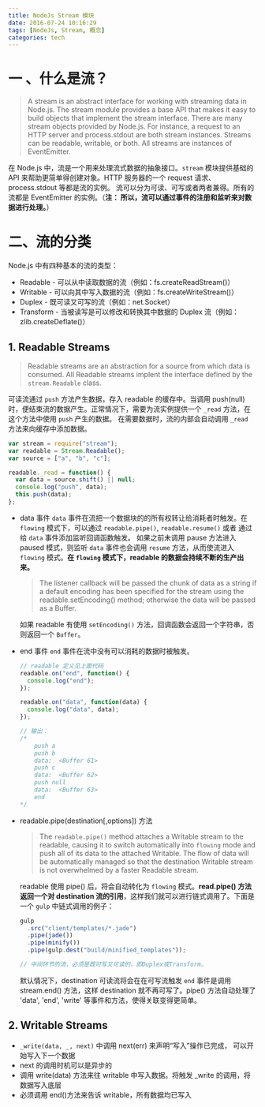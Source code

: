 ```yaml
---
title: NodeJs Stream 模块
date: 2016-07-24 10:16:29
tags: [NodeJs, Stream, 概念]
categories: tech
---
```


# 一 、什么是流？

> A stream is an abstract interface for working with streaming data in Node.js. The stream module provides a base API that makes it easy to build objects that implement the stream interface.
> There are many stream objects provided by Node.js. For instance, a request to an HTTP server and process.stdout are both stream instances.
> Streams can be readable, writable, or both. All streams are instances of EventEmitter.

在 Node.js 中，流是一个用来处理流式数据的抽象接口。`stream` 模块提供基础的 API 来帮助更简单得创建对象。HTTP 服务器的一个 request 请求、process.stdout 等都是流的实例。
流可以分为可读、可写或者两者兼得。所有的流都是 EventEmitter 的实例。（**注： 所以，流可以通过事件的注册和监听来对数据进行处理。**）

<!--more-->

# 二、流的分类

Node.js 中有四种基本的流的类型：

- Readable - 可以从中读取数据的流（例如：fs.createReadStream()）
- Writable - 可以向其中写入数据的流（例如：fs.createWriteStream()）
- Duplex - 既可读又可写的流（例如：net.Socket）
- Transform - 当被读写是可以修改和转换其中数据的 Duplex 流（例如：zlib.createDeflate()）

## 1. Readable Streams

> Readable streams are an abstraction for a source from which data is consumed.
> All Readable streams implent the interface defined by the `stream.Readable` class.

可读流通过 `push` 方法产生数据，存入 readable 的缓存中。当调用 push(null) 时，便结束流的数据产生。正常情况下，需要为流实例提供一个 `_read` 方法，在这个方法中使用 `push` 产生的数据。
在需要数据时，流的内部会自动调用 `_read` 方法来向缓存中添加数据。

```js
var stream = require("stream");
var readable = Stream.Readable();
var source = ["a", "b", "c"];

readable._read = function() {
  var data = source.shift() || null;
  console.log("push", data);
  this.push(data);
};
```

- data 事件
  `data` 事件在流把一个数据块的的所有权转让给消耗者时触发。在 `flowing` 模式下，可以通过 `readable.pipe()`, `readable.resume()` 或者 通过给 `data` 事件添加监听回调函数触发。
  如果之前未调用 pause 方法进入 paused 模式，则监听 `data` 事件也会调用 `resume` 方法，从而使流进入 `flowing` 模式。**在 `flowing` 模式下，readable 的数据会持续不断的生产出来。**

  > The listener callback will be passed the chunk of data as a string if a default encoding has been specified for the stream using the readable.setEncoding() method; otherwise the data will be passed as a Buffer.

  如果 readable 有使用 `setEncoding()` 方法，回调函数会返回一个字符串，否则返回一个 `Buffer`。

- end 事件
  `end` 事件在流中没有可以消耗的数据时被触发。

  ```js
  // readable 定义见上面代码
  readable.on("end", function() {
    console.log("end");
  });

  readable.on("data", function(data) {
    console.log("data", data);
  });

  // 输出：
  /*
      push a
      push b
      data:  <Buffer 61>
      push c
      data:  <Buffer 62>
      push null
      data:  <Buffer 63>
      end
  */
  ```

- readable.pipe(destination[,options]) 方法

  > The `readable.pipe()` method attaches a Writable stream to the readable, causing it to switch automatically into `flowing` mode and push all of its data to the attached Writable. The flow of data will be automatically managed so that the destination Writable stream is not overwhelmed by a faster Readable stream.

  readable 使用 pipe() 后，将会自动转化为 `flowing` 模式。**read.pipe() 方法返回一个对 destination 流的引用**，这样我们就可以进行链式调用了。下面是一个 `gulp` 中链式调用的例子：

  ```js
  gulp
    .src("client/templates/*.jade")
    .pipe(jade())
    .pipe(minify())
    .pipe(gulp.dest("build/minified_templates"));

  // 中间环节的流，必须是既可写又可读的，即Duplex或Transform。
  ```

  默认情况下，destination 可读流将会在在可写流触发 `end` 事件是调用 stream.end() 方法，这样 destination 就不再可写了。pipe() 方法自动处理了 'data', 'end', 'write' 等事件和方法，使得关联变得更简单。

## 2. Writable Streams

- `_write(data, _, next)` 中调用 next(err) 来声明“写入”操作已完成， 可以开始写入下一个数据
- next 的调用时机可以是异步的
- 调用 write(data) 方法来往 writable 中写入数据。将触发 \_write 的调用，将数据写入底层
- 必须调用 end()方法来告诉 writable，所有数据均已写入
